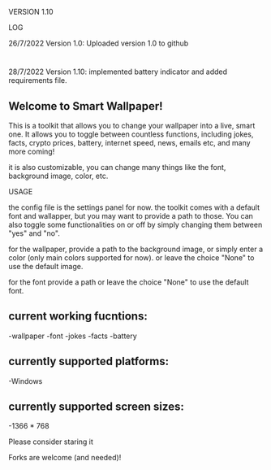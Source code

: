 VERSION 1.10

LOG

26/7/2022 Version 1.0: Uploaded version 1.0 to github
#
28/7/2022 Version 1.10: implemented battery indicator and added requirements file. 



## Welcome to Smart Wallpaper! 


This is a toolkit that allows you to change your wallpaper  into a live, smart one. It allows you to toggle between countless functions, including jokes, facts, crypto prices, battery, internet speed, news, emails etc, and many more coming!

it is also customizable, you can change many things like the font, background image, color, etc.


USAGE

the config file is the settings panel for now.
the toolkit comes with a default font and wallapper, but you may want to provide a path to those. You can also toggle some functionalities on or off by simply changing them between "yes" and "no".

for the wallpaper, provide a path to the background image, or simply enter a color (only main colors supported for now). or leave the choice "None" to use the default image.

for the font provide a path or leave the choice "None" to use the default font.



## current working fucntions:
  -wallpaper
  -font
  -jokes
  -facts
  -battery

## currently supported platforms:

  -Windows


## currently supported screen sizes:

  -1366 * 768


Please consider staring it

Forks are welcome (and needed)! 
